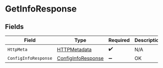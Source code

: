 # GetInfoResponse


## Fields

| Field                                                               | Type                                                                | Required                                                            | Description                                                         |
| ------------------------------------------------------------------- | ------------------------------------------------------------------- | ------------------------------------------------------------------- | ------------------------------------------------------------------- |
| `HttpMeta`                                                          | [HTTPMetadata](../../Models/Components/HTTPMetadata.md)             | :heavy_check_mark:                                                  | N/A                                                                 |
| `ConfigInfoResponse`                                                | [ConfigInfoResponse](../../Models/Components/ConfigInfoResponse.md) | :heavy_minus_sign:                                                  | OK                                                                  |